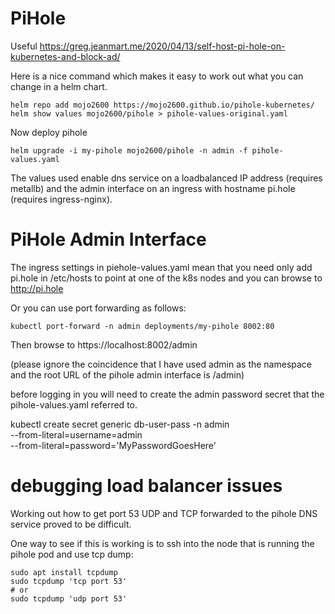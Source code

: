 # PiHole

Useful https://greg.jeanmart.me/2020/04/13/self-host-pi-hole-on-kubernetes-and-block-ad/

Here is a nice command which makes it easy to work out what you can change in 
a helm chart.

```
helm repo add mojo2600 https://mojo2600.github.io/pihole-kubernetes/
helm show values mojo2600/pihole > pihole-values-original.yaml
```

Now deploy pihole
```
helm upgrade -i my-pihole mojo2600/pihole -n admin -f pihole-values.yaml
```

The values used enable dns service on a loadbalanced IP address (requires
metallb) and the admin interface on an ingress with hostname pi.hole
(requires ingress-nginx).


# PiHole Admin Interface

The ingress settings in piehole-values.yaml mean that you need only 
add pi.hole in /etc/hosts to point at one of the k8s nodes and you can browse
to http://pi.hole

Or you can use port forwarding as follows:
```
kubectl port-forward -n admin deployments/my-pihole 8002:80

```

Then browse to https://localhost:8002/admin

(please ignore the coincidence that I have used admin as the namespace and 
the root URL of the pihole admin interface is /admin)

before logging in you will need to create the admin password secret that
the pihole-values.yaml referred to.

kubectl create secret generic db-user-pass -n admin \
  --from-literal=username=admin \
  --from-literal=password='MyPasswordGoesHere'

# debugging load balancer issues

Working out how to get port 53 UDP and TCP forwarded to the pihole DNS service
proved to be difficult.

One way to see if this is working is to ssh into the node that is running
the pihole pod and use tcp dump:
```
sudo apt install tcpdump
sudo tcpdump 'tcp port 53'
# or 
sudo tcpdump 'udp port 53'
```